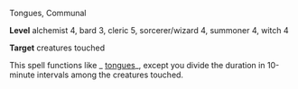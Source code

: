 Tongues, Communal

**Level** alchemist 4, bard 3, cleric 5, sorcerer/wizard 4, summoner 4, witch 4

**Target** creatures touched

This spell functions like _ [tongues](spells/tongues#_tongues)_, except you divide the duration in 10-minute intervals among the creatures touched.

